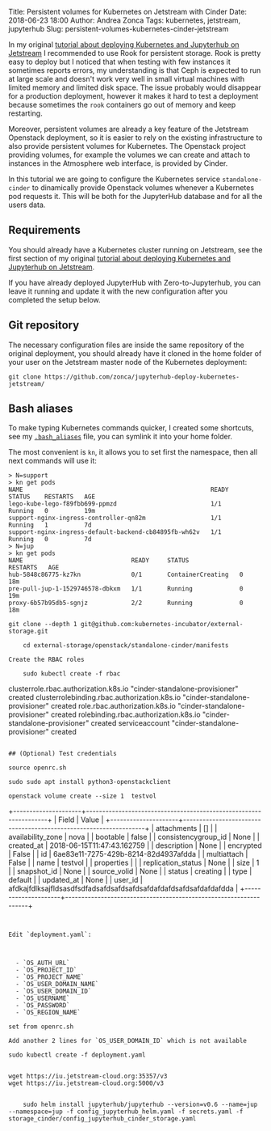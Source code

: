 Title: Persistent volumes for Kubernetes on Jetstream with Cinder
Date: 2018-06-23 18:00
Author: Andrea Zonca
Tags: kubernetes, jetstream, jupyterhub
Slug: persistent-volumes-kubernetes-cinder-jetstream

In my original [tutorial about deploying Kubernetes and Jupyterhub on Jetstream](https://zonca.github.io/2017/12/scalable-jupyterhub-kubernetes-jetstream.html) I recommended to use Rook for persistent storage.
Rook is pretty easy to deploy but I noticed that when testing with few instances it sometimes
reports errors, my understanding is that Ceph is expected to run at large scale and doesn't work
very well in small virtual machines with limited memory and limited disk space.
The issue probably would disappear for a production deployment, however it makes it hard to test
a deployment because sometimes the `rook` containers go out of memory and keep restarting.

Moreover, persistent volumes are already a key feature of the Jetstream Openstack deployment,
so it is easier to rely on the existing infrastructure to also provide persistent volumes for
Kubernetes. The Openstack project providing volumes, for example the volumes we can create and
attach to instances in the Atmosphere web interface, is provided by Cinder.

In this tutorial we are going to configure the Kubernetes service `standalone-cinder` to dinamically
provide Openstack volumes whenever a Kubernetes pod requests it. This will be both for the JupyterHub
database and for all the users data.

## Requirements

You should already have a Kubernetes cluster running on Jetstream, see the first section of my original [tutorial about deploying Kubernetes and Jupyterhub on Jetstream](https://zonca.github.io/2017/12/scalable-jupyterhub-kubernetes-jetstream.html).

If you have already deployed JupyterHub with Zero-to-Jupyterhub, you can leave it running and update it with the new
configuration after you completed the setup below.

## Git repository

The necessary configuration files are inside the same repository of the original deployment, you
should already have it cloned in the home folder of your user on the Jetstream master node of the Kubernetes deployment:

    git clone https://github.com/zonca/jupyterhub-deploy-kubernetes-jetstream/

## Bash aliases

To make typing Kubernetes commands quicker, I created some shortcuts, see my [`.bash_aliases`](https://github.com/zonca/jupyterhub-deploy-kubernetes-jetstream/blob/master/.bash_aliases) file, you can symlink it into your home folder.

The most convenient is `kn`, it allows you to set first the namespace, then all next commands will use it:

```
> N=support
> kn get pods
NAME                                                    READY     STATUS    RESTARTS   AGE
lego-kube-lego-f89fbb699-ppmzd                          1/1       Running   0          19m
support-nginx-ingress-controller-qn82m                  1/1       Running   1          7d
support-nginx-ingress-default-backend-cb84895fb-wh62v   1/1       Running   0          7d
> N=jup
> kn get pods
NAME                              READY     STATUS              RESTARTS   AGE
hub-5848c86775-kz7kn              0/1       ContainerCreating   0          18m
pre-pull-jup-1-1529746578-dbkxm   1/1       Running             0          19m
proxy-6b57b95db5-sgnjz            2/2       Running             0          18m

git clone --depth 1 git@github.com:kubernetes-incubator/external-storage.git

    cd external-storage/openstack/standalone-cinder/manifests

Create the RBAC roles

    sudo kubectl create -f rbac

```
clusterrole.rbac.authorization.k8s.io "cinder-standalone-provisioner" created
clusterrolebinding.rbac.authorization.k8s.io "cinder-standalone-provisioner" created
role.rbac.authorization.k8s.io "cinder-standalone-provisioner" created
rolebinding.rbac.authorization.k8s.io "cinder-standalone-provisioner" created
serviceaccount "cinder-standalone-provisioner" created
```

## (Optional) Test credentials

source openrc.sh

sudo sudo apt install python3-openstackclient

openstack volume create --size 1  testvol

```
+---------------------+------------------------------------------------------------------+
| Field               | Value                                                            |
+---------------------+------------------------------------------------------------------+
| attachments         | []                                                               |
| availability_zone   | nova                                                             |
| bootable            | false                                                            |
| consistencygroup_id | None                                                             |
| created_at          | 2018-06-15T11:47:43.162759                                       |
| description         | None                                                             |
| encrypted           | False                                                            |
| id                  | 6ae83e11-7275-429b-8214-82d4937afdda                             |
| multiattach         | False                                                            |
| name                | testvol                                                          |
| properties          |                                                                  |
| replication_status  | None                                                             |
| size                | 1                                                                |
| snapshot_id         | None                                                             |
| source_volid        | None                                                             |
| status              | creating                                                         |
| type                | default                                                          |
| updated_at          | None                                                             |
| user_id             | afdkajfdlksajfldsasdfsdfadsafdsafdsafdsafdafdafdsafdsafdafdafdda |
+---------------------+------------------------------------------------------------------+
```


Edit `deployment.yaml`:



  - `OS_AUTH_URL`
  - `OS_PROJECT_ID`
  - `OS_PROJECT_NAME`
  - `OS_USER_DOMAIN_NAME`
  - `OS_USER_DOMAIN_ID`
  - `OS_USERNAME`
  - `OS_PASSWORD`
  - `OS_REGION_NAME`

set from openrc.sh

Add another 2 lines for `OS_USER_DOMAIN_ID` which is not available

sudo kubectl create -f deployment.yaml


wget https://iu.jetstream-cloud.org:35357/v3
wget https://iu.jetstream-cloud.org:5000/v3


    sudo helm install jupyterhub/jupyterhub --version=v0.6 --name=jup     --namespace=jup -f config_jupyterhub_helm.yaml -f secrets.yaml -f storage_cinder/config_jupyterhub_cinder_storage.yaml
